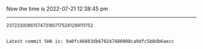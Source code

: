 Now the time is 2022-07-21 12:38:45 pm

---

<small>23723300861574731807175241299111752</small>

```txt

Latest commit SHA is: 9a0fc46883db670247486008ca9dfc5b8db6aecc
```
